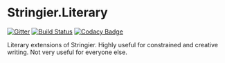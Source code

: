 # Stringier.Literary

[![Gitter](https://badges.gitter.im/Stringier/community.svg)](https://gitter.im/Stringier/community?utm_source=badge&utm_medium=badge&utm_campaign=pr-badge)
[![Build Status](https://dev.azure.com/p-kell/Stringier/_apis/build/status/Stringier.Stringier-Literary?branchName=master)](https://dev.azure.com/p-kell/Stringier/_build/latest?definitionId=18&branchName=master)
[![Codacy Badge](https://api.codacy.com/project/badge/Grade/0d1414bdc65e4069a9961a1e40282430)](https://www.codacy.com/manual/Entomy/Stringier-Literary?utm_source=github.com&amp;utm_medium=referral&amp;utm_content=Entomy/Stringier-Literary&amp;utm_campaign=Badge_Grade)

Literary extensions of Stringier. Highly useful for constrained and creative writing. Not very useful for everyone else.